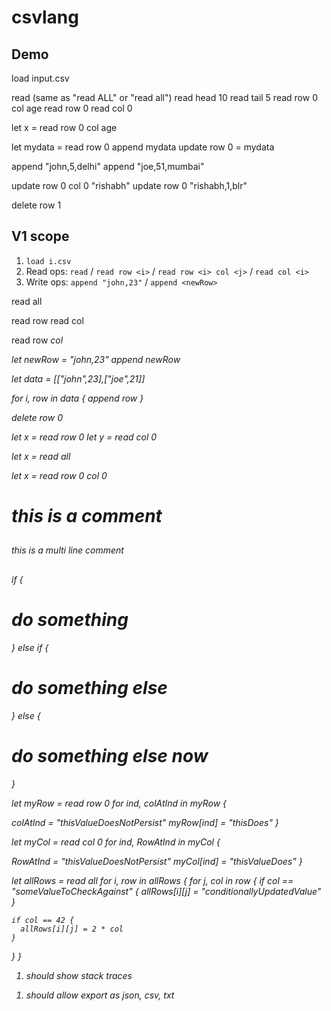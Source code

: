 # csvlang

## Demo

load input.csv

read (same as "read ALL" or "read all")
read head 10
read tail 5
read row 0 col age
read row 0
read col 0

let x = read row 0 col age

<!-- optional, later -->
<!-- read row 0:3 col 0:1
read row 0:3
read col 0:1 -->

let mydata = read row 0
append mydata
update row 0 = mydata

append "john,5,delhi"
append "joe,51,mumbai"

update row 0 col 0 "rishabh"
update row 0 "rishabh,1,blr"

delete row 1


## V1 scope

1. `load i.csv`
2. Read ops: `read` / `read row <i>` / `read row <i> col <j>` / `read col <i>`
3. Write ops: `append "john,23"` / `append <newRow>`

<!-- [1/3] Read all as 2d arr -->
read all

<!-- [2/3] Read as 1d arr -->
read row <ind>
read col <ind>

<!-- [3/3] Read specific value -->
read row <i> col <j>

<!-- [1/2] Append -->
let newRow = "john,23"
append newRow

<!-- [2/2] Append -->
let data = [["john",23],["joe",21]]
<!-- Note: unused i is not flagged -->
<!-- should flag if incompatible data -->
for i, row in data {
  append row
}

<!-- [1/1] Delete -->
delete row 0

<!-- [1/3] assigns to x as 1d arr -->
<!-- Note: right-hand-side of equal sign will be an expression; we store evaluated expr in the var -->
let x = read row 0
let y = read col 0

<!-- [2/3] assigns to x as 2d arr -->
let x = read all

<!-- [3/3] assigns to x as a specific value -->
let x = read row 0 col 0

<!-- [1/2] Comment: single line -->
# this is a comment

<!-- [2/2] Comment: multi line -->
##
this is a multi line comment
##

<!-- [1/1] Conditional -->
<!-- Need to be mindful of closures -->
if <someExpression> {
  # do something
} else if <someOtherExpression> {
  # do something else
} else {
  # do something else now
}


<!-- FOR LOOPS -->
<!-- Need to be mindful of closures -->

<!-- [1/3] loop over 1d array -->
let myRow = read row 0
for ind, colAtInd in myRow {
  <!-- It'd be nice to have data type validation during assignment -->
  colAtInd = "thisValueDoesNotPersist"
  myRow[ind] = "thisDoes"
}

let myCol = read col 0
for ind, RowAtInd in myCol {
  <!-- It'd be nice to have data type validation during assignment -->
  RowAtInd = "thisValueDoesNotPersist"
  myCol[ind] = "thisValueDoes"
}


let allRows = read all
for i, row in allRows {
  for j, col in row {
    if col == "someValueToCheckAgainst" {
      allRows[i][j] = "conditionallyUpdatedValue"
    }

    if col == 42 {
      allRows[i][j] = 2 * col
    }
  }
}


<!-- Error handling at parsing stage -->
1. should show stack traces


<!-- EXPORT -->
1. should allow export as json, csv, txt